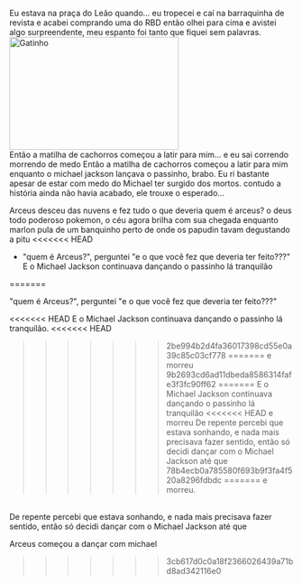 Eu estava na praça do Leão quando... eu tropecei e caí na barraquinha de revista e acabei comprando uma do RBD então olhei para cima e avistei algo surpreendente, meu espanto foi tanto que fiquei sem palavras. 
<img src="https://media1.tenor.com/m/KLKh-Cl5O88AAAAd/gato-asombrado.gif" alt="Gatinho" width="300" height="200">
</br>
Então a matilha de cachorros começou a latir para mim...
e eu sai correndo morrendo de medo
Então a matilha de cachorros começou a latir para mim enquanto o michael jackson lançava o passinho, brabo.
Eu ri bastante apesar de estar com medo do Michael ter surgido dos mortos.
contudo a história ainda não havia acabado, ele trouxe o esperado...


Arceus desceu das nuvens
e fez tudo o que deveria
quem é arceus?
o deus todo poderoso pokemon, o céu agora brilha com sua chegada enquanto marlon pula de um banquinho perto de onde os papudin tavam degustando a pitu
<<<<<<< HEAD
- "quem é Arceus?", perguntei "e o que você fez que deveria ter feito???"
E o Michael Jackson continuava dançando o passinho lá tranquilão

=======

"quem é Arceus?", perguntei "e o que você fez que deveria ter feito???"

<<<<<<< HEAD
E o Michael Jackson continuava dançando o passinho lá tranquilão. 
<<<<<<< HEAD

>>>>>>> 2be994b2d4fa36017398cd55e0a39c85c03cf778
=======
e morreu
>>>>>>> 9b2693cd6ad11dbeda8586314fafe3f3fc90ff62
=======
E o Michael Jackson continuava dançando o passinho lá tranquilão
<<<<<<< HEAD
e morreu
De repente percebi que estava sonhando, e nada mais precisava fazer sentido, então só decidi dançar com o Michael Jackson até que
>>>>>>> 78b4ecb0a785580f693b9f3fa4f520a8296fdbdc
=======
e morreu.
</br>
De repente percebi que estava sonhando, e nada mais precisava fazer sentido, então só decidi dançar com o Michael Jackson até que


Arceus começou a dançar com michael 
>>>>>>> 3cb617d0c0a18f2366026439a71bd8ad342116e0
